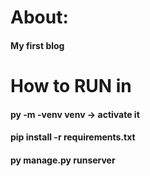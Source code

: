 # About:
  #### My first blog

# How to RUN in
  #### py -m -venv venv -> activate it
  #### pip install -r requirements.txt
  #### py manage.py runserver
